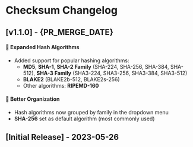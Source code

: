 # Checksum Changelog

## [v1.1.0] - {PR_MERGE_DATE}
#### 🔐 **Expanded Hash Algorithms**
* Added support for popular hashing algorithms:
  * **MD5**, **SHA-1**, **SHA-2 Family** (SHA-224, SHA-256, SHA-384, SHA-512), **SHA-3 Family** (SHA3-224, SHA3-256, SHA3-384, SHA3-512)
  * **BLAKE2** (BLAKE2b-512, BLAKE2s-256)
  * Other algorithms: **RIPEMD-160**

#### 🎨 **Better Organization**

* Hash algorithms now grouped by family in the dropdown menu
* **SHA-256** set as default algorithm (most commonly used)

## [Initial Release] - 2023-05-26

